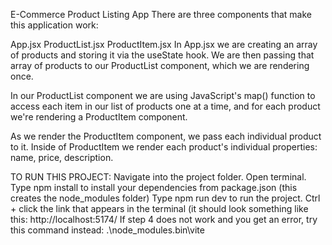 E-Commerce Product Listing App
There are three components that make this application work:

App.jsx
ProductList.jsx
ProductItem.jsx
In App.jsx we are creating an array of products and storing it via the useState hook. We are then passing that array of products to our ProductList component, which we are rendering once.

In our ProductList component we are using JavaScript's map() function to access each item in our list of products one at a time, and for each product we're rendering a ProductItem component.

As we render the ProductItem component, we pass each individual product to it. Inside of ProductItem we render each product's individual properties: name, price, description.

TO RUN THIS PROJECT:
Navigate into the project folder.
Open terminal.
Type npm install to install your dependencies from package.json (this creates the node_modules folder)
Type npm run dev to run the project.
Ctrl + click the link that appears in the terminal (it should look something like this: http://localhost:5174/
If step 4 does not work and you get an error, try this command instead: .\node_modules\.bin\vite
